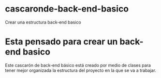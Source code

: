 # cascaronde-back-end-basico
Crear una estructura back-end basico 
# Esta pensado para crear un back-end basico
Este cascarón de back-end básico está creado por medio de clases para tener mejor organizada la estructura del proyecto en la que se va a trabajar.
